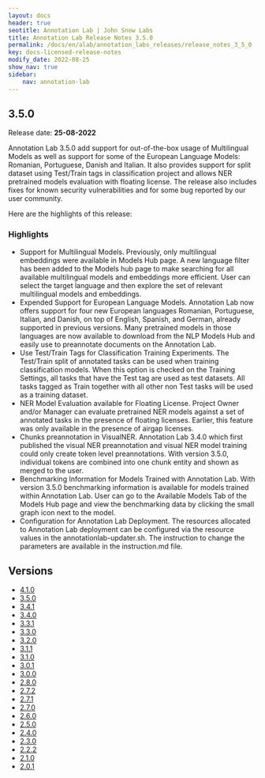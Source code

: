 ```yaml
---
layout: docs
header: true
seotitle: Annotation Lab | John Snow Labs
title: Annotation Lab Release Notes 3.5.0
permalink: /docs/en/alab/annotation_labs_releases/release_notes_3_5_0
key: docs-licensed-release-notes
modify_date: 2022-08-25
show_nav: true
sidebar:
    nav: annotation-lab
---
```


<div class="h3-box" markdown="1">

## 3.5.0

Release date: **25-08-2022**

Annotation Lab 3.5.0 add support for out-of-the-box usage of Multilingual Models as well as support for some of the European Language Models: Romanian, Portuguese, Danish and Italian. It also provides support for split dataset using Test/Train tags in classification project and allows NER pretrained models evaluation with floating license. The release also includes fixes for known security vulnerabilities and for some bug reported by our user community.

Here are the highlights of this release:

### Highlights
- Support for Multilingual Models. Previously, only multilingual embeddings were available in Models Hub page. A new language filter has been added to the Models hub page to make searching for all available multilingual models and embeddings more efficient. User can select the target language and then explore the set of relevant multilingual models and embeddings. 
- Expended Support for European Language Models. Annotation Lab now offers support for four new European languages Romanian, Portuguese, Italian, and Danish, on top of English, Spanish, and German, already supported in previous versions. Many pretrained models in those languages are now available to download from the NLP Models Hub and easily use to preannotate documents on the Annotation Lab.
- Use Test/Train Tags for Classification Training Experiments. The Test/Train split of annotated tasks can be used when training classification models. When this option is checked on the Training Settings, all tasks that have the Test tag are used as test datasets. All tasks tagged as Train together with all other non Test tasks will be used as a training dataset.  
- NER Model Evaluation available for Floating License. Project Owner and/or Manager can evaluate pretrained NER models against a set of annotated tasks in the presence of floating licenses. Earlier, this feature was only available in the presence of airgap licenses. 
- Chunks preannotation in VisualNER. Annotation Lab 3.4.0 which first published the visual NER preannotation and visual NER model training could only create token level preannotations. With version 3.5.0, individual tokens are combined into one chunk entity and shown as merged to the user.
- Benchmarking Information for Models Trained with Annotation Lab. With version 3.5.0 benchmarking information is available for models trained within Annotation Lab. User can go to the Available Models Tab of the Models Hub page and view the benchmarking data by clicking the small graph icon next to the model.
- Configuration for Annotation Lab Deployment. The resources allocated to Annotation Lab deployment can be configured via the resource values in the annotationlab-updater.sh. The instruction to change the parameters are available in the instruction.md file.


</div><div class="prev_ver h3-box" markdown="1">

## Versions

</div>

<ul class="pagination owl-carousel pagination_big">
	<li><a href="release_notes_4_1_0">4.1.0</a></li>
    <li class="active"><a href="release_notes_3_5_0">3.5.0</a></li>
    <li><a href="release_notes_3_4_1">3.4.1</a></li>
    <li><a href="release_notes_3_4_0">3.4.0</a></li>
    <li><a href="release_notes_3_3_1">3.3.1</a></li>
    <li><a href="release_notes_3_3_0">3.3.0</a></li>
    <li><a href="release_notes_3_2_0">3.2.0</a></li>
    <li><a href="release_notes_3_1_1">3.1.1</a></li>
    <li><a href="release_notes_3_1_0">3.1.0</a></li>
    <li><a href="release_notes_3_0_1">3.0.1</a></li>
    <li><a href="release_notes_3_0_0">3.0.0</a></li>
    <li><a href="release_notes_2_8_0">2.8.0</a></li>
    <li><a href="release_notes_2_7_2">2.7.2</a></li>
    <li><a href="release_notes_2_7_1">2.7.1</a></li>
    <li><a href="release_notes_2_7_0">2.7.0</a></li>
    <li><a href="release_notes_2_6_0">2.6.0</a></li>
    <li><a href="release_notes_2_5_0">2.5.0</a></li>
    <li><a href="release_notes_2_4_0">2.4.0</a></li>
    <li><a href="release_notes_2_3_0">2.3.0</a></li>
    <li><a href="release_notes_2_2_2">2.2.2</a></li>
    <li><a href="release_notes_2_1_0">2.1.0</a></li>
    <li><a href="release_notes_2_0_1">2.0.1</a></li>
</ul>